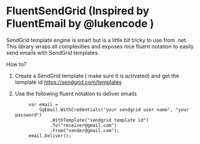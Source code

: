 FluentSendGrid (Inspired by FluentEmail by @lukencode ) 
==============

SendGrid template engine is smart but is a little bit tricky to use from .net. This library wraps all complexities and exposes nice fluent notation to easily send emails with SendGrid templates. 

How to? 

1. Create a SendGrid template ( make sure it is activated) and get the template id
   https://sendgrid.com/templates

2. Use the following fluent notation to deliver emails 

            var email =
                SgEmail.WithCredentials("your sendgrid user name", "your password")
                    .WithTemplate("sendgrid template id")
                    .To("receiver@gmail.com")
                    .From("sender@gmail.com");
            email.Deliver();
            
